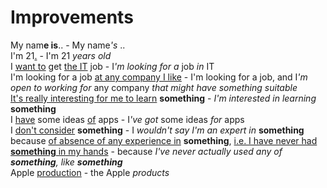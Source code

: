 # Improvements

My nam**e is**.. - My name<em>'s</em> ..  
I'm 21<ins>.</ins> - I'm 21 *years old*  
I <ins>want to</ins> get <ins>the IT</ins> job - I<em>'m looking for</em> *a* job *in* IT  
I'm looking for a job <ins>at any company I like</ins> - I'm looking for a job, and I<em>'m open to working for</em> any company *that might have something suitable*  
<ins>It's really interesting for me to learn</ins> <strong>something</strong> - <em>I'm interested in learning</em> <strong>something</strong>  
I <ins>have</ins> some ideas <ins>of</ins> apps - I<em>'ve got</em> some ideas *for* apps  
I <ins>don't consider</ins> <strong>something</strong> - I <em>wouldn't say I'm an expert in</em> <strong>something</strong>  
because <ins>of absence of any experience in</ins> <strong>something</strong>, <ins>i.e. I have never had <strong>something</strong> in my hands</ins> - because <em>I've never actually used any of <strong>something</strong>, like <strong>something</strong></em>  
Apple <ins>production</ins> - the Apple *products*

